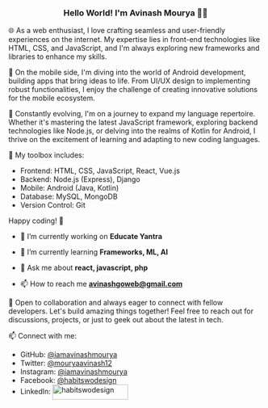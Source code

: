 <h3 align="center">Hello World! I'm Avinash Mourya 👨‍💻</h3>

🌐 As a web enthusiast, I love crafting seamless and user-friendly experiences on the internet. My expertise lies in front-end technologies like HTML, CSS, and JavaScript, and I'm always exploring new frameworks and libraries to enhance my skills.

📱 On the mobile side, I'm diving into the world of Android development, building apps that bring ideas to life. From UI/UX design to implementing robust functionalities, I enjoy the challenge of creating innovative solutions for the mobile ecosystem.

🚀 Constantly evolving, I'm on a journey to expand my language repertoire. Whether it's mastering the latest JavaScript framework, exploring backend technologies like Node.js, or delving into the realms of Kotlin for Android, I thrive on the excitement of learning and adapting to new coding languages.

🔧 My toolbox includes:
  - Frontend: HTML, CSS, JavaScript, React, Vue.js
  - Backend: Node.js (Express), Django
  - Mobile: Android (Java, Kotlin)
  - Database: MySQL, MongoDB
  - Version Control: Git

Happy coding! 🚀


- 🔭 I’m currently working on **Educate Yantra**

- 🌱 I’m currently learning **Frameworks, ML, AI**

- 💬 Ask me about **react, javascript, php**

- 📫 How to reach me **avinashgoweb@gmail.com**

🌟 Open to collaboration and always eager to connect with fellow developers. Let's build amazing things together! Feel free to reach out for discussions, projects, or just to geek out about the latest in tech.

📫 Connect with me:
- GitHub: <a href="https://www.github.com/iamavinashmourya" target="blank">@iamavinashmourya</a>
- Twitter: <a href="https://www.twitter.com/mouryaavinash12" target="blank">@mouryaavinash12</a>
- Instagram: <a href="https://www.instagram.com/iamavinashmourya" target="blank">@iamavinashmourya</a>
- Facebook: <a href="https://www.facebook.com/habitswodesign" target="blank">@habitswodesign</a>
- LinkedIn: <a href="https://www.linkedin.com/in/iamavinashmourya" target="blank"><img align="center" src="https://www.learninglight.com/wp-content/uploads/2017/06/linkedin.png" alt="habitswodesign" height="30px" width="150px" /></a>
